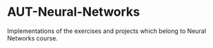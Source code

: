 # AUT-Neural-Networks
Implementations of the exercises and projects which belong to Neural Networks course.
